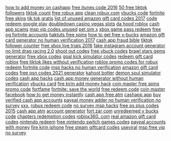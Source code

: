 <a href="https://lookerstudio.google.com/reporting/ed4bf2a6-e2ed-4e90-8173-7aaa0decf816/page/sUT9C">how to add money on cashapp</a>
<a href="https://lookerstudio.google.com/reporting/b9f2b131-6b17-4896-b8cf-71274b8938d4/page/DjD">free itunes code 2016</a>
<a href="https://lookerstudio.google.com/reporting/f7049347-d42a-418c-98b9-2c38b214b980/page/hewCD">50 free tiktok followers</a>
<a href="https://lookerstudio.google.com/reporting/1abaa5dc-a5e9-4065-bc7b-5fc5265cf283/page/DjD">tiktok count</a>
<a href="https://lookerstudio.google.com/reporting/0c54e79d-e433-4a07-b8a6-1780357833c7?s=rb1O1u9Uaiw">free robux app</a>
<a href="https://lookerstudio.google.com/reporting/1a2fcec7-5f3a-4c87-8a00-38aacd339715/page/gTgDD">clean robux.com</a>
<a href="https://lookerstudio.google.com/reporting/544e2915-0059-40e4-923b-b373e0005326/page/DjD">vbucks code</a>
<a href="https://lookerstudio.google.com/reporting/d8e8e968-bbe1-405b-9441-d62cbc1866e8/page/DjD">fortnite free skins</a>
<a href="https://lookerstudio.google.com/reporting/e2e9bba3-a36f-4a5e-8cb9-4ba911188626/page/DjD">tik tok gratis</a>
<a href="https://lookerstudio.google.com/reporting/431aaedf-1094-4bf3-9de0-33f88bf815c5/page/DjD">list of unused amazon gift card codes 2017</a>
<a href="https://lookerstudio.google.com/reporting/77b38a10-4e2b-45f9-abf7-5cd5ee27bab9/page/DjD">code redeem google play</a>
<a href="https://lookerstudio.google.com/reporting/640f0128-d46c-43e8-972d-236b10601b4a/page/DjD">doubledown casino vegas slots</a>
<a href="https://lookerstudio.google.com/reporting/71f51e6b-37d3-4f41-ba08-fafa19137a14/page/DjD">da hood roblox</a>
<a href="https://lookerstudio.google.com/reporting/0486e075-ad45-4189-a4d3-85237a86c2c6?s=vB7q5tnO8DQ">cash app scams</a>
<a href="https://lookerstudio.google.com/reporting/560497dc-30bf-47b6-bfcd-ce26df0f328e/page/DjD">msp vip codes unused</a>
<a href="https://lookerstudio.google.com/reporting/07a230d4-399e-4b2c-9b00-4ea48d79f41d?s=nvQ0D7DlNKY">pet sim x</a>
<a href="https://lookerstudio.google.com/reporting/7631ce54-4f28-4d68-a388-fdfe80e3d870/page/DjD">xbox game pass redeem</a>
<a href="https://lookerstudio.google.com/reporting/347cd7a1-f262-4aa7-8353-b0bbfba32205/page/DjD">free og fortnite accounts</a>
<a href="https://lookerstudio.google.com/reporting/423d8297-2d3c-4de7-ad91-09b8cae7e149/page/DjD">haktuts free spins</a>
<a href="https://lookerstudio.google.com/reporting/004b1c86-e7c8-4d82-85f5-49094c3a8ffe/page/DjD">how to get free v-bucks</a>
<a href="https://lookerstudio.google.com/reporting/40e052bf-23be-4472-9236-99f3ae0d2d2e/page/DjD">amazon gift card generator no human verification 2017</a>
<a href="https://lookerstudio.google.com/reporting/0f380206-9799-46f8-9061-0cd7a7f8ed6b/page/UnfAD">cash app fraud bible</a>
<a href="https://lookerstudio.google.com/reporting/558f5f25-3bc5-47a1-9734-6ceb7270c376/page/OD2AD">tiktok follower counter</a>
<a href="https://lookerstudio.google.com/reporting/6fc7c518-9d87-4020-9f8d-6765ecac5d73/page/DjD">free xbox live trials 2016</a>
<a href="https://lookerstudio.google.com/reporting/4564ae80-df6a-450a-b183-80f387e69279/page/DjD">fake instagram account generator</a>
<a href="https://lookerstudio.google.com/reporting/317c5644-ccb3-4745-81e2-ab9e7fc16ea4?s=rtQgserNLqw">no limit drag racing 2.0</a>
<a href="https://lookerstudio.google.com/reporting/e636791c-e9ca-4b1b-bb92-15bf031d5eba/page/DjD">shoot out codes</a>
<a href="https://lookerstudio.google.com/reporting/02f9faa3-f3dd-40eb-b464-90c724a341af/page/DjD">free vbuck codes</a>
<a href="https://lookerstudio.google.com/reporting/61a6daa9-4766-4d0e-b2c7-4fc0dc0ef1d1/page/DjD">brawl stars gems generator</a>
<a href="https://lookerstudio.google.com/reporting/50dda914-f91f-4a49-ae65-9007f567d31a/page/DjD">free xbox codes</a>
<a href="https://lookerstudio.google.com/reporting/d76c8076-5a56-43ea-8d33-ba67b320aa6c/page/DjD">goal kick simulator codes</a>
<a href="https://lookerstudio.google.com/reporting/43a58188-0da9-4cc5-bacf-67bd57c01c51/page/NKW9C">redeem gift card roblox</a>
<a href="https://lookerstudio.google.com/reporting/d6ce2208-82a2-4605-a031-dee142b2fd67/page/DjD">free tiktok likes without verification</a>
<a href="https://lookerstudio.google.com/reporting/e4b916aa-6d7a-4d37-a129-8e9f852efec8/page/JihED">roblox promo codes for robux</a>
<a href="https://lookerstudio.google.com/reporting/87cecbed-7d6c-47ac-9a50-c5c95e2c36e8/page/EqoDD">redeem fortnite code</a>
<a href="https://lookerstudio.google.com/reporting/7c429e58-d559-4a91-a71b-0284b7558ec1/page/DjD">msp hacks no human verification</a>
<a href="https://lookerstudio.google.com/reporting/73bb434f-51e8-4b69-9361-8f633390093c/page/DjD">amazon gift card codes</a>
<a href="https://lookerstudio.google.com/reporting/710d890d-bb34-467b-948e-885397dc07da/page/DjD">free psn codes 2021 generator</a>
<a href="https://lookerstudio.google.com/reporting/3510a49b-bd0d-4d9c-92f7-61283ac645d5/page/DjD">kahoot botter</a>
<a href="https://lookerstudio.google.com/reporting/30517a33-7b75-4734-b20c-7e72719f06ab/page/DjD">demon soul simulator codes</a>
<a href="https://lookerstudio.google.com/reporting/efad125f-38d7-40f1-9f2f-29907a650bec/page/JgD">cash app hacks</a>
<a href="https://lookerstudio.google.com/reporting/528fc8fe-ea8e-4ab7-8c47-bce7da5bb368/page/isfAD">cash app money generator without human verification</a>
<a href="https://lookerstudio.google.com/reporting/2bcd9154-a053-4a95-a0b6-d935c28f8cba?s=rkEgfJPASo0">vbucks card</a>
<a href="https://lookerstudio.google.com/reporting/5724267f-b7b4-4136-94fc-4b93e5fc318b/page/DjD">fire kirin add money hack</a>
<a href="https://lookerstudio.google.com/reporting/2cb71574-4cf4-4e32-a23d-f9270f36d690/page/6zXD">coin master free spins promo code</a>
<a href="https://lookerstudio.google.com/reporting/0965bd76-bd85-4896-bf5f-27ec0f861503?s=m3AmMJNtzsw">fortfame</a>
<a href="https://lookerstudio.google.com/reporting/2d2d0feb-c3b2-48b3-8c04-aaf4e451fb64/page/DjD">fortnite: save the world</a>
<a href="https://lookerstudio.google.com/reporting/4afb73f2-056c-45ac-9d1f-c441fec41d70">free redeem code</a>
<a href="https://lookerstudio.google.com/reporting/7c4331ad-c00d-4e9d-ae8b-719126084f25/page/DjD">coin master facebook</a>
<a href="https://lookerstudio.google.com/reporting/1daa2a16-e756-4aa7-a9c2-8ebefc18aea0/page/QmpDD">how to get money instantly</a>
<a href="https://lookerstudio.google.com/reporting/30dec4b3-4b15-48f9-87c8-1567a317bb24/page/oLT9C">cash app free atm</a>
<a href="https://lookerstudio.google.com/reporting/0a9bf622-bf89-450f-84de-a6dae5f3a9aa/page/PPT9C">cashapp app</a>
<a href="https://lookerstudio.google.com/reporting/6518fc8e-496d-423f-9f7f-006a6ca60c79/page/OrfAD">buy verified cash app accounts</a>
<a href="https://lookerstudio.google.com/reporting/6a5112da-3f8e-4812-b3b0-fb978390e8ba/page/DjD">paypal money adder no human verification no survey</a>
<a href="https://lookerstudio.google.com/reporting/19418caa-856a-48de-91ef-c52de1e8637d?s=t1SwQ4c2hjk">xxx.</a>
<a href="https://lookerstudio.google.com/reporting/e608c188-90e5-42c7-9ddf-92e3b02b66ad/page/DjD">robux redeem code</a>
<a href="https://lookerstudio.google.com/reporting/eb4d6c31-83a0-4090-9917-7768cdbbe23e/page/DjD">no survey msp hacks</a>
<a href="https://lookerstudio.google.com/reporting/119f8c9a-06c5-4f98-bf94-1e155f893397/page/DjD">free ps plus codes 2015</a>
<a href="https://lookerstudio.google.com/reporting/17e07dd2-2b61-4dbf-9cbe-6054e8225999/page/DjD">cash app atm</a>
<a href="https://lookerstudio.google.com/reporting/dca09d08-3f45-44b6-a21d-4c21819281c2/page/eNvDD">account generator</a>
<a href="https://lookerstudio.google.com/reporting/1191ca7f-cde4-4727-bb0c-c70d1a3e948b/page/DjD">fort zar com</a>
<a href="https://lookerstudio.google.com/reporting/e1058b6a-29d8-435e-a514-ce2597df2704/page/DjD">unredeemed v bucks code</a>
<a href="https://lookerstudio.google.com/reporting/4ae3864f-80dd-4ce5-b172-225f4a3acbce/page/DjD">chapters redemption codes</a>
<a href="https://lookerstudio.google.com/reporting/6c0bad43-f560-46ea-8de0-ddac73a702b1/page/DjD">roblox360. com</a>
<a href="https://lookerstudio.google.com/reporting/6ead9b88-d605-4826-8e44-85cd6227c4d6/page/DjD">real amazon gift card codes</a>
<a href="https://lookerstudio.google.com/reporting/1034112e-4518-495d-ab15-4913861122ee/page/DjD">nintendo redeem</a>
<a href="https://lookerstudio.google.com/reporting/e9e297db-487b-4178-87f6-ea4abe8541b5/page/DjD">free nintendo switch games codes</a>
<a href="https://lookerstudio.google.com/reporting/bde33cfe-4ff4-48c6-b8b5-9155262a9d6c/page/DjD">paypal accounts with money</a>
<a href="https://lookerstudio.google.com/reporting/32bf438b-ecae-415d-9552-424d2247990d/page/DjD">fire kirin iphone</a>
<a href="https://lookerstudio.google.com/reporting/fba8658a-daa2-4b09-850d-ae8623de0c07/page/DjD">free steam giftcard codes</a>
<a href="https://lookerstudio.google.com/reporting/2f5a830c-d464-41df-8b61-772b821db103/page/OD2AD">useviral</a>
<a href="https://lookerstudio.google.com/reporting/fdfb997a-40e4-4322-9679-af4f6e08341d/page/DjD">msp free vip no survey</a>
